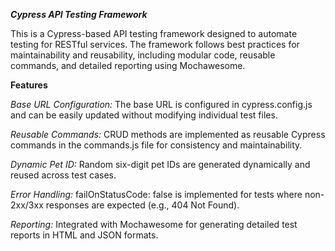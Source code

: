 ***Cypress API Testing Framework***

This is a Cypress-based API testing framework designed to automate testing for RESTful services. 
The framework follows best practices for maintainability and reusability, including modular code, reusable commands, and detailed reporting using Mochawesome.

**Features**

*Base URL Configuration:*
The base URL is configured in cypress.config.js and can be easily updated without modifying individual test files.

*Reusable Commands:*
CRUD methods are implemented as reusable Cypress commands in the commands.js file for consistency and maintainability.

*Dynamic Pet ID:*
Random six-digit pet IDs are generated dynamically and reused across test cases.

*Error Handling:*
failOnStatusCode: false is implemented for tests where non-2xx/3xx responses are expected (e.g., 404 Not Found).

*Reporting:*
Integrated with Mochawesome for generating detailed test reports in HTML and JSON formats.
